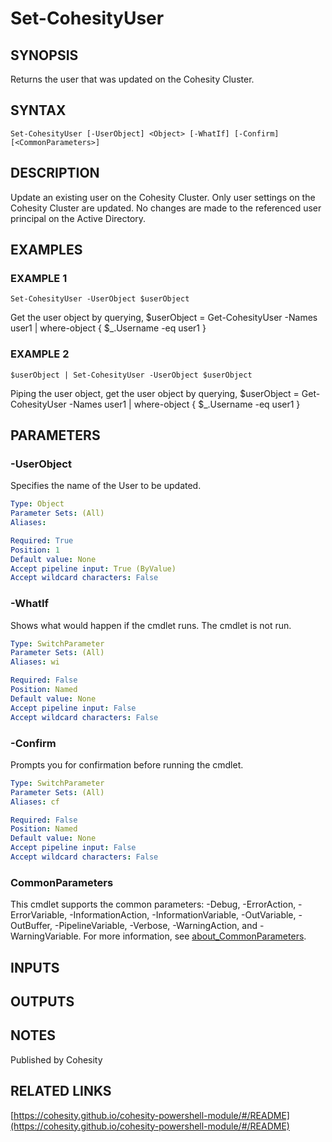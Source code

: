 # Set-CohesityUser

## SYNOPSIS
Returns the user that was updated on the Cohesity Cluster.

## SYNTAX

```
Set-CohesityUser [-UserObject] <Object> [-WhatIf] [-Confirm] [<CommonParameters>]
```

## DESCRIPTION
Update an existing user on the Cohesity Cluster.
Only user settings on the Cohesity Cluster are updated.
No changes are made to the referenced user principal on the Active Directory.

## EXAMPLES

### EXAMPLE 1
```
Set-CohesityUser -UserObject $userObject
```

Get the user object by querying, $userObject = Get-CohesityUser -Names user1 | where-object { $_.Username -eq user1 }

### EXAMPLE 2
```
$userObject | Set-CohesityUser -UserObject $userObject
```

Piping the user object, get the user object by querying, $userObject = Get-CohesityUser -Names user1 | where-object { $_.Username -eq user1 }

## PARAMETERS

### -UserObject
Specifies the name of the User to be updated.

```yaml
Type: Object
Parameter Sets: (All)
Aliases:

Required: True
Position: 1
Default value: None
Accept pipeline input: True (ByValue)
Accept wildcard characters: False
```

### -WhatIf
Shows what would happen if the cmdlet runs.
The cmdlet is not run.

```yaml
Type: SwitchParameter
Parameter Sets: (All)
Aliases: wi

Required: False
Position: Named
Default value: None
Accept pipeline input: False
Accept wildcard characters: False
```

### -Confirm
Prompts you for confirmation before running the cmdlet.

```yaml
Type: SwitchParameter
Parameter Sets: (All)
Aliases: cf

Required: False
Position: Named
Default value: None
Accept pipeline input: False
Accept wildcard characters: False
```

### CommonParameters
This cmdlet supports the common parameters: -Debug, -ErrorAction, -ErrorVariable, -InformationAction, -InformationVariable, -OutVariable, -OutBuffer, -PipelineVariable, -Verbose, -WarningAction, and -WarningVariable. For more information, see [about_CommonParameters](http://go.microsoft.com/fwlink/?LinkID=113216).

## INPUTS

## OUTPUTS

## NOTES
Published by Cohesity

## RELATED LINKS

[https://cohesity.github.io/cohesity-powershell-module/#/README](https://cohesity.github.io/cohesity-powershell-module/#/README)

